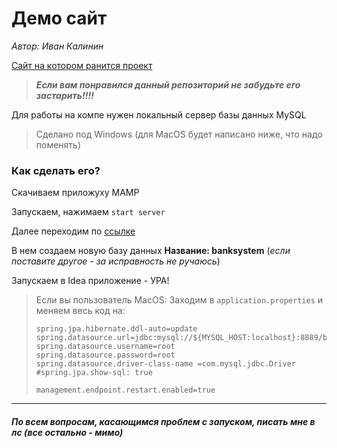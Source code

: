 # Демо сайт
*Автор: Иван Калинин*

[Сайт на котором ранится проект](http://localhost:2003)

> ***Если вам понравился данный репозиторий не забудьте его застарить!!!!***

Для работы на компе нужен локальный сервер базы данных MySQL

> Сделано под Windows (для MacOS будет написано ниже, что надо поменять)

### Как сделать его?

Скачиваем приложуху MAMP

Запускаем, нажимаем `start server`

Далее переходим по [ссылке](http://localhost/phpMyAdmin/sql.php)

В нем создаем новую базу данных **Название: banksystem** (*если поставите другое - за исправность не ручаюсь*)

Запускаем в Idea приложение - УРА!

> Если вы пользователь MacOS:
> Заходим в `application.properties` и меняем весь код на:
>
>```
>spring.jpa.hibernate.ddl-auto=update
>spring.datasource.url=jdbc:mysql://${MYSQL_HOST:localhost}:8889/banksystem
>spring.datasource.username=root
>spring.datasource.password=root
>spring.datasource.driver-class-name =com.mysql.jdbc.Driver
>#spring.jpa.show-sql: true
>
>management.endpoint.restart.enabled=true
>```

---

##### По всем вопросам, касающимся проблем с запуском, писать мне в лс (все остально - мимо)
